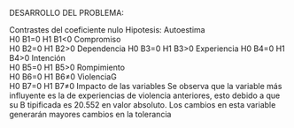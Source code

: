 DESARROLLO DEL PROBLEMA: 

Contrastes del coeficiente nulo
Hipotesis:
Autoestima 	
H0	B1=0
H1	B1<0
Compromiso	
H0	B2=0
H1	B2>0
Dependencia	
H0	B3=0
H1	B3>0
Experiencia	
H0	B4=0
H1	B4>0
Intención 	
H0	B5=0
H1	B5>0
Rompimiento 	
H0	B6=0
H1	B6≠0
ViolenciaG	
H0	B7=0
H1	B7≠0
Impacto de las variables
Se observa que la variable más influyente es la de experiencias de violencia anteriores, esto debido a que su B tipificada es 20.552 en valor absoluto. 
Los cambios en esta variable generarán mayores cambios en la tolerancia 
